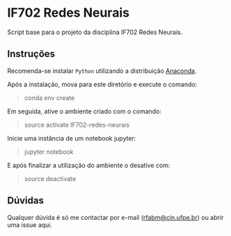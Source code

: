 # IF702 Redes Neurais
Script base para o projeto da disciplina IF702 Redes Neurais.

## Instruções
Recomenda-se instalar `Python` utilizando a distribuição [Anaconda](https://www.anaconda.com/download/).

Após a instalação, mova para este diretório e execute o comando:

> conda env create

Em seguida, ative o ambiente criado com o comando:

> source activate IF702-redes-neurais

Inicie uma instância de um notebook jupyter:

> jupyter notebook

E após finalizar a utilização do ambiente o desative com:

> source deactivate

## Dúvidas
Qualquer dúvida é só me contactar por e-mail (rfabm@cin.ufpe.br) ou abrir uma issue aqui.

